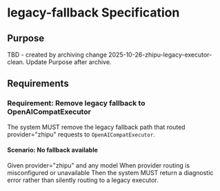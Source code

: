 # legacy-fallback Specification

## Purpose
TBD - created by archiving change 2025-10-26-zhipu-legacy-executor-clean. Update Purpose after archive.
## Requirements
### Requirement: Remove legacy fallback to OpenAICompatExecutor
The system MUST remove the legacy fallback path that routed provider="zhipu" requests to `OpenAICompatExecutor`.

#### Scenario: No fallback available
Given provider="zhipu" and any model
When provider routing is misconfigured or unavailable
Then the system MUST return a diagnostic error rather than silently routing to a legacy executor.
